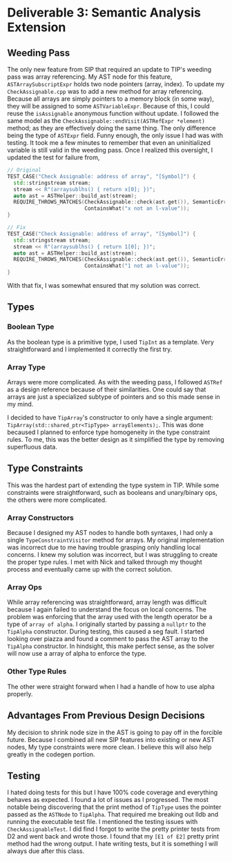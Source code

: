 # Deliverable 3: Semantic Analysis Extension

## Weeding Pass

The only new feature from SIP that required an update to TIP's weeding pass was array referencing. My AST node for this feature, `ASTArraySubscriptExpr` holds two node pointers (array, index). To update my `CheckAssignable.cpp` was to add a new method for array referencing. Because all arrays are simply pointers to a memory block (in some way), they will be assigned to some `ASTVariableExpr`. Because of this, I could reuse the `isAssignable` anonymous function without update. I followed the same model as the `CheckAssignable::endVisit(ASTRefExpr *element)` method; as they are effectively doing the same thing. The only difference being the type of `ASTExpr` field. Funny enough, the only issue I had was with testing. It took me a few minutes to remember that even an uninitialized variable is still valid in the weeding pass. Once I realized this oversight, I updated the test for failure from,

```cpp
// Original
TEST_CASE("Check Assignable: address of array", "[Symbol]") {
  std::stringstream stream;
  stream << R"(arraysublhs() { return x[0]; })";
  auto ast = ASTHelper::build_ast(stream);
  REQUIRE_THROWS_MATCHES(CheckAssignable::check(ast.get()), SemanticError,
                         ContainsWhat("x not an l-value"));
}

// Fix
TEST_CASE("Check Assignable: address of array", "[Symbol]") {
  std::stringstream stream;
  stream << R"(arraysublhs() { return 1[0]; })";
  auto ast = ASTHelper::build_ast(stream);
  REQUIRE_THROWS_MATCHES(CheckAssignable::check(ast.get()), SemanticError,
                         ContainsWhat("1 not an l-value"));
}
```

With that fix, I was somewhat ensured that my solution was correct.

## Types

### Boolean Type

As the boolean type is a primitive type, I used `TipInt` as a template. Very straightforward and I implemented it correctly the first try.

### Array Type

Arrays were more complicated. As with the weeding pass, I followed `ASTRef` as a design reference because of their similarities. One could say that arrays are just a specialized subtype of pointers and so this made sense in my mind.

I decided to have `TipArray`'s constructor to only have a single argument: `TipArray(std::shared_ptr<TipType> arrayElements);`. This was done becaused I planned to enforce type homogeneity in the type constraint rules. To me, this was the better design as it simplified the type by removing superfluous data.

## Type Constraints

This was the hardest part of extending the type system in TIP. While some constraints were straightforward, such as booleans and unary/binary ops, the others were more complicated.

### Array Constructors

Because I designed my AST nodes to handle both syntaxes, I had only a single `TypeConstraintVisitor` method for arrays. My original implementation was incorrect due to me having trouble grasping only handling local concerns. I knew my solution was incorrect, but I was struggling to create the proper type rules. I met with Nick and talked through my thought process and eventually came up with the correct solution.

### Array Ops

While array referencing was straightforward, array length was difficult because I again failed to understand the focus on local concerns. The problem was enforcing that the array used with the length operator be a type of `array of alpha`. I originally started by passing a `nullptr` to the `TipAlpha` constructor. During testing, this caused a seg fault. I started looking over piazza and found a comment to pass the AST array to the `TipAlpha` constructor. In hindsight, this make perfect sense, as the solver will now use a array of alpha to enforce the type.

### Other Type Rules

The other were straight forward when I had a handle of how to use alpha properly.

## Advantages From Previous Design Decisions

My decision to shrink node size in the AST is going to pay off in the forcible future. Because I combined all new SIP features into existing or new AST nodes, My type constraints were more clean. I believe this will also help greatly in the codegen portion.

## Testing

I hated doing tests for this but I have 100% code coverage and everything behaves as expected. I found a lot of issues as I progressed. The most notable being discovering that the print method of `TipType` uses the pointer passed as the `ASTNode` to `TipAlpha`. That required me breaking out lldb and running the executable test file. I mentioned the testing issues with `CheckAssignableTest`. I did find I forgot to write the pretty printer tests from D2 and went back and wrote those. I found that my `[E1 of E2]` pretty print method had the wrong output. I hate writing tests, but it is something I will always due after this class.
